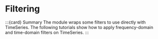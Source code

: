 # Filtering

:::{card} Summary
The [](api/ktk.filters.rst) module wraps some filters to use directly with TimeSeries. The following tutorials show how to apply frequency-domain and time-domain filters on TimeSeries.
:::

```{tableofcontents}
```

